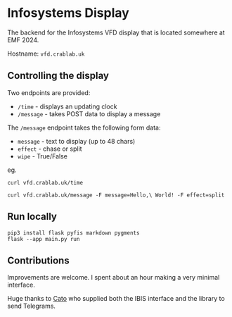 # Infosystems Display

The backend for the Infosystems VFD display that is 
located somewhere at EMF 2024.

Hostname: `vfd.crablab.uk`

## Controlling the display 

Two endpoints are provided: 

- `/time` - displays an updating clock 
- `/message` - takes POST data to display a message 

The `/message` endpoint takes the following form data: 

- `message` - text to display (up to 48 chars)
- `effect`  - chase or split 
- `wipe`    - True/False

eg. 

```
curl vfd.crablab.uk/time
```

```
curl vfd.crablab.uk/message -F message=Hello,\ World! -F effect=split
```

## Run locally 

```
pip3 install flask pyfis markdown pygments
flask --app main.py run
```

## Contributions 

Improvements are welcome. I spent about an hour making a very minimal interface.

Huge thanks to [Cato](https://github.com/CatoLynx) who supplied both the IBIS
interface and the library to send Telegrams. 